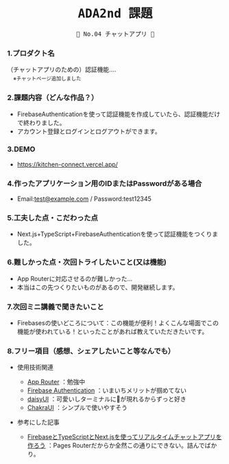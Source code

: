 <div align="center">
<samp>

# ADA2nd 課題

💜  No.04  チャットアプリ 💜

</samp>
</div>



### 1.プロダクト名

（チャットアプリのための）認証機能....<br/>
　<small>※チャットページ追加しました</small>

### 2.課題内容（どんな作品？）

- FirebaseAuthenticationを使って認証機能を作成していたら、認証機能だけで終わりました。
- アカウント登録とログインとログアウトができます。

### 3.DEMO

- https://kitchen-connect.vercel.app/


### 4.作ったアプリケーション用のIDまたはPasswordがある場合

- Email:test@example.com / Password:test12345

### 5.工夫した点・こだわった点

- Next.js+TypeScript+FirebaseAuthenticationを使って認証機能をつくりました。

### 6.難しかった点・次回トライしたいこと(又は機能)

- App Routerに対応させるのが難しかった...
- 本当はこの先つくりたいものがあるので、開発継続します。


### 7.次回ミニ講義で聞きたいこと

- Firebasesの使いどころについて：この機能が便利！よくこんな場面でこの機能が使われている！といったことがあれば教えていただきたいです。

### 8.フリー項目（感想、シェアしたいこと等なんでも）

- 使用技術関連
  - [App Router](https://nextjs.org/docs/app) ：勉強中
  - [Firebase Authentication](https://firebase.google.com/docs/auth?hl=ja) ：いまいちメリットが掴めてない
  - [daisyUI](https://daisyui.com/) ：可愛いしターミナルに🌼が現れるからずっと好き
  - [ChakraUI](https://v2.chakra-ui.com/) ：シンプルで使いやすそう

- 参考にした記事
  - [FirebaseとTypeScriptとNext.jsを使ってリアルタイムチャットアプリを作ろう](https://zenn.dev/hisho/books/617d8f9d6bd78b) ：Pages Routerだからか全然この通りにできない。詰んでばかり。